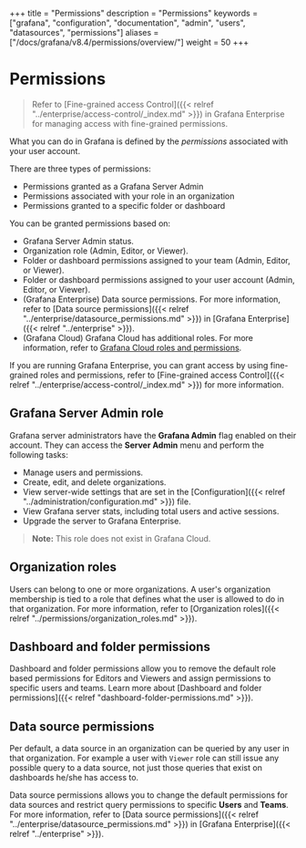+++
title = "Permissions"
description = "Permissions"
keywords = ["grafana", "configuration", "documentation", "admin", "users", "datasources", "permissions"]
aliases = ["/docs/grafana/v8.4/permissions/overview/"]
weight = 50
+++

# Permissions

> Refer to [Fine-grained access Control]({{< relref "../enterprise/access-control/_index.md" >}}) in Grafana Enterprise for managing access with fine-grained permissions.

What you can do in Grafana is defined by the _permissions_ associated with your user account.

There are three types of permissions:

- Permissions granted as a Grafana Server Admin
- Permissions associated with your role in an organization
- Permissions granted to a specific folder or dashboard

You can be granted permissions based on:

- Grafana Server Admin status.
- Organization role (Admin, Editor, or Viewer).
- Folder or dashboard permissions assigned to your team (Admin, Editor, or Viewer).
- Folder or dashboard permissions assigned to your user account (Admin, Editor, or Viewer).
- (Grafana Enterprise) Data source permissions. For more information, refer to [Data source permissions]({{< relref "../enterprise/datasource_permissions.md" >}}) in [Grafana Enterprise]({{< relref "../enterprise" >}}).
- (Grafana Cloud) Grafana Cloud has additional roles. For more information, refer to [Grafana Cloud roles and permissions](/docs/grafana-cloud/cloud-portal/cloud-roles/).

If you are running Grafana Enterprise, you can grant access by using fine-grained roles and permissions, refer to [Fine-grained access Control]({{< relref "../enterprise/access-control/_index.md" >}}) for more information.

## Grafana Server Admin role

Grafana server administrators have the **Grafana Admin** flag enabled on their account. They can access the **Server Admin** menu and perform the following tasks:

- Manage users and permissions.
- Create, edit, and delete organizations.
- View server-wide settings that are set in the [Configuration]({{< relref "../administration/configuration.md" >}}) file.
- View Grafana server stats, including total users and active sessions.
- Upgrade the server to Grafana Enterprise.

> **Note:** This role does not exist in Grafana Cloud.

## Organization roles

Users can belong to one or more organizations. A user's organization membership is tied to a role that defines what the user is allowed to do in that organization. For more information, refer to [Organization roles]({{< relref "../permissions/organization_roles.md" >}}).

## Dashboard and folder permissions

Dashboard and folder permissions allow you to remove the default role based permissions for Editors and Viewers and assign permissions to specific users and teams. Learn more about [Dashboard and folder permissions]({{< relref "dashboard-folder-permissions.md" >}}).

## Data source permissions

Per default, a data source in an organization can be queried by any user in that organization. For example a user with `Viewer` role can still
issue any possible query to a data source, not just those queries that exist on dashboards he/she has access to.

Data source permissions allows you to change the default permissions for data sources and restrict query permissions to specific **Users** and **Teams**. For more information, refer to [Data source permissions]({{< relref "../enterprise/datasource_permissions.md" >}}) in [Grafana Enterprise]({{< relref "../enterprise" >}}).
